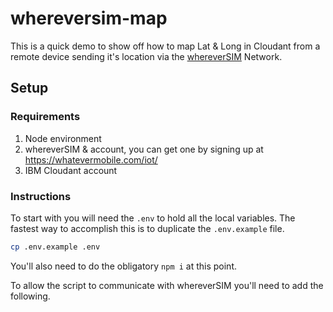 # whereversim-map

This is a quick demo to show off how to map Lat & Long in Cloudant from a remote device sending it's location via the [whereverSIM](https://whatevermobile.com/iot/) Network.

## Setup

### Requirements
1. Node environment
2. whereverSIM & account, you can get one by signing up at https://whatevermobile.com/iot/
3. IBM Cloudant account

### Instructions

To start with you will need the `.env` to hold all the local variables. The fastest way to accomplish this is to duplicate the `.env.example` file.

```sh
cp .env.example .env
```

You'll also need to do the obligatory `npm i` at this point.

To allow the script to communicate with whereverSIM you'll need to add the following.
